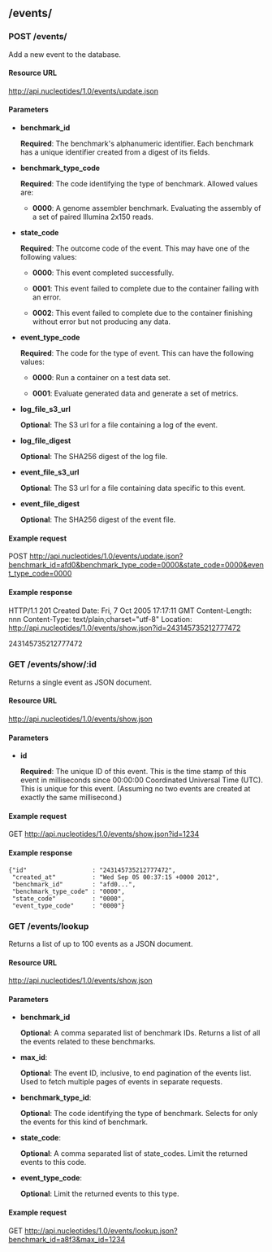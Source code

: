 ## /events/

### POST /events/

Add a new event to the database.

#### Resource URL

http://api.nucleotides/1.0/events/update.json

#### Parameters

  * **benchmark_id**

    **Required**: The benchmark's alphanumeric identifier. Each benchmark has a
    unique identifier created from a digest of its fields.

  * **benchmark_type_code**

    **Required**: The code identifying the type of benchmark. Allowed values
    are:

      * **0000**: A genome assembler benchmark. Evaluating the assembly of a
        set of paired Illumina 2x150 reads.

  * **state_code**

    **Required**: The outcome code of the event. This may have one of the
    following values:

      * **0000**: This event completed successfully.

      * **0001**: This event failed to complete due to the container failing
        with an error.

      * **0002**: This event failed to complete due to the container finishing
        without error but not producing any data.

  * **event_type_code**

    **Required**: The code for the type of event. This can have the following
    values:

      * **0000**: Run a container on a test data set.

      * **0001**: Evaluate generated data and generate a set of metrics.

  * **log_file_s3_url**

    **Optional**: The S3 url for a file containing a log of the event.

  * **log_file_digest**

    **Optional**: The SHA256 digest of the log file.

  * **event_file_s3_url**

    **Optional**: The S3 url for a file containing data specific to this event.

  * **event_file_digest**

    **Optional**: The SHA256 digest of the event file.

#### Example request

POST http://api.nucleotides/1.0/events/update.json?benchmark_id=afd0&benchmark_type_code=0000&state_code=0000&event_type_code=0000

#### Example response

HTTP/1.1 201 Created
Date: Fri, 7 Oct 2005 17:17:11 GMT
Content-Length: nnn
Content-Type: text/plain;charset="utf-8"
Location: http://api.nucleotides/1.0/events/show.json?id=243145735212777472

243145735212777472



### GET /events/show/:id

Returns a single event as JSON document.

#### Resource URL

http://api.nucleotides/1.0/events/show.json

#### Parameters

  * **id**

    **Required**: The unique ID of this event. This is the time stamp of this
    event in milliseconds since 00:00:00 Coordinated Universal Time (UTC). This
    is unique for this event. (Assuming no two events are created at exactly
    the same millisecond.)

#### Example request

GET http://api.nucleotides/1.0/events/show.json?id=1234

#### Example response

    {"id"                  : "243145735212777472",
     "created_at"          : "Wed Sep 05 00:37:15 +0000 2012",
     "benchmark_id"        : "afd0...",
     "benchmark_type_code" : "0000",
     "state_code"          : "0000",
     "event_type_code"     : "0000"}



### GET /events/lookup

Returns a list of up to 100 events as a JSON document.

#### Resource URL

http://api.nucleotides/1.0/events/show.json

#### Parameters

  * **benchmark_id**

    **Optional**: A comma separated list of benchmark IDs. Returns a list of
    all the events related to these benchmarks.

  * **max_id**:

    **Optional**: The event ID, inclusive, to end pagination of the events
    list. Used to fetch multiple pages of events in separate requests.

  * **benchmark_type_id**:

    **Optional**: The code identifying the type of benchmark. Selects for only
    the events for this kind of benchmark.

  * **state_code**:

    **Optional**: A comma separated list of state_codes. Limit the returned
    events to this code.

  * **event_type_code**:

    **Optional**: Limit the returned events to this type.

#### Example request

GET http://api.nucleotides/1.0/events/lookup.json?benchmark_id=a8f3&max_id=1234


